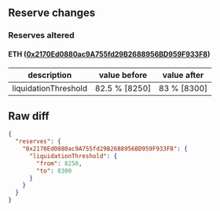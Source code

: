 ## Reserve changes

### Reserves altered

#### ETH ([0x2170Ed0880ac9A755fd29B2688956BD959F933F8](https://bscscan.com/address/0x2170Ed0880ac9A755fd29B2688956BD959F933F8))

| description | value before | value after |
| --- | --- | --- |
| liquidationThreshold | 82.5 % [8250] | 83 % [8300] |


## Raw diff

```json
{
  "reserves": {
    "0x2170Ed0880ac9A755fd29B2688956BD959F933F8": {
      "liquidationThreshold": {
        "from": 8250,
        "to": 8300
      }
    }
  }
}
```
